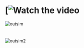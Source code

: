 # [![Watch the video](https://youtu.be/AUkeZzn_j1s)
![outsim](https://user-images.githubusercontent.com/98829237/156992756-abed7fb7-a94b-4875-b96d-bdd1d976bda3.jpeg)
#
![outsim2](https://user-images.githubusercontent.com/98829237/156992933-87eaec44-0378-4f61-910b-d285d6f29a9d.jpeg)
